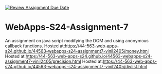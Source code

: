 [![Review Assignment Due Date](https://classroom.github.com/assets/deadline-readme-button-24ddc0f5d75046c5622901739e7c5dd533143b0c8e959d652212380cedb1ea36.svg)](https://classroom.github.com/a/cdqffI9o)
# WebApps-S24-Assignment-7
An assignment on java script modifying the DOM and using anonymous callback functions.
Hosted at:https://44-563-web-apps-s24.github.io/44563-webapps-s24-assignment7-vinil2405/money.html
Hosted at:https://44-563-web-apps-s24.github.io/44563-webapps-s24-assignment7-vinil2405/precision.html
Hosted at:https://44-563-web-apps-s24.github.io/44563-webapps-s24-assignment7-vinil2405/divlist.html
